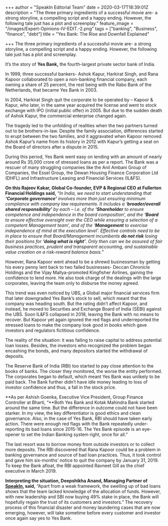 +++
author = "SpeakIn Editorial Team"
date = 2020-03-17T18:39:01Z
description = "The three primary ingredients of a successful movie are- a strong storyline, a compelling script and a happy ending. However, the following tale just has a plot and screenplay."
feature_image = "/images/Expert-Opinions-IV-EDIT.-2.png"
tags = ["banking", "Business", "finance", "debt"]
title = "Yes Bank: The Rise and Downfall Explained"

+++
The three primary ingredients of a successful movie are- a strong storyline, a compelling script and a happy ending. However, the following tale just has a plot and screenplay.

It’s the story of **Yes Bank,** the fourth-largest private sector bank of India.

In 1999, three successful bankers- Ashok Kapur, Harkirat Singh, and Rana Kapoor collaborated to open a non-banking financial company, each owning a share of 25 percent, the rest being with the Rabo Bank of the Netherlands, that became Yes Bank in 2003.

In 2004, Harkirat Singh quit the corporate to be operated by – Kapoor & Kapur, who later, in the same year acquired the license and went to stock exchange with IPO (initial public offer) in 2005. But due to the sudden death of Ashok Kapur, the commercial enterprise changed again.

The tragedy led to the unfolding of realities when the two partners turned out to be brothers-in-law. Despite the family association, differences started to erupt between the two families, and it aggravated when Kapoor removed Ashok Kapur’s name from its history in 2012 with Kapur’s getting a seat on the Board of directors after a dispute in 2015.

During this period, Yes Bank went easy on lending with an amount of nearly around Rs 35,000 crore of stressed loans as per a report. The Bank was a rescuer of many struggling companies like the Anil Ambani Group of Companies, the Essel Group, the Dewan Housing Finance Corporation Ltd (DHFL) and Infrastructure Leasing and Financial Services (IL&FS).

**On this Rajeev Kakar, Global Co-founder, EVP & Regional CEO at Fullerton Financial Holdings said,** “_In India, we need to start understanding that **‘Corporate governance’** involves more than just ensuring minimum compliance with company law requirements. It includes a ‘**broader/overall shared responsibility’** by each – i.e. of the **‘Shareholder** to ensure competence and independence in the board composition’, and the **‘Board** to ensure effective oversight over the CEO while ensuring a selection of a competent Management team’, and of the ‘**Management** to exercise independence of mind at the execution level’. Effective controls need to be in place to ensure that Board/Management incumbents **do not risk** losing their positions for **‘doing what is right’**. Only then can we be assured of fair business practices, prudent and transparent accounting, and sustainable value creation on a risk-reward balance basis.”_

However, Rana Kapoor went ahead to be a shrewd businessman by getting his every penny lent back to two failed businesses- Deccan Chronicle Holdings and the Vijay Mallya-promoted Kingfisher Airlines, gaining the confidence to lend more. He also took charge of the dealings with the large corporates, leaving the team only to disburse the money agreed.

This trend was even noticed by UBS, a Global major financial services firm that later downgraded Yes Bank’s stock to sell, which meant that the company was heading south. But the rating didn’t affect Kapoor, and instead, he moved to Securities and Exchange Board of India (SEBI) against the UBS. Soon IL&FS collapsed in 2018, leaving the Bank with no means to recover. But Kapoor yet again ignored the red flags and underreported the stressed loans to make the company look good in books which gave investors and regulators fictitious confidence.

The reality of the situation: it was failing to raise capital to address potential loan losses. Besides, the investors who recognized the problem began encashing the bonds, and many depositors started the withdrawal of deposits.

The Reserve Bank of India (RBI) too started to pay close attention to the books of banks. The closer they monitored, the worse the entity performed. The corporates began to default, which meant Yes Bank was unlikely to be paid back. The Bank further didn’t have idle money leading to loss of investor confidence and thus, a fall in the stock price.

\**As per Ashish Goenka, Executive Vice President, Group Finance Controller at Bharti, “**Both Yes Bank and Kotak Mahindra Bank started around the same time. But the difference in outcome could not have been starker. In my view, the key differentiator is good ethics and clean governance. Also, in the case of Yes Bank, RBI should have taken early action. There were enough red flags with the Bank repeatedly under-reporting its bad loans since 2015-16. The Yes Bank episode is an eye-opener to set the Indian Banking system right, once for all.”

The last resort was to borrow money from outside investors or to collect more deposits. The RBI discovered that Rana Kapoor could be a problem in banking governance and source of bad loan practices. Thus, it took control and gave him six-months’ notice to quit the company by January 31, 2019. To keep the Bank afloat, the RBI appointed Ravneet Gill as the chief executive in March 2019.

**Interpreting the situation, Deepshikha Anand, Managing Partner of** [**SpeakIn**]()**, said,** “Apart from a weak framework, the swelling up of bad loans shows that the team lacked knowledge of the allocation of funds. However, with new leadership and SBI now buying 49% stake in place, the Bank will hopefully regain the trust of its customers and investors.” The recovery process of this financial disaster and money laundering cases that are now emerging, however, will take sometime before every customer and investor once again say yes to Yes Bank.